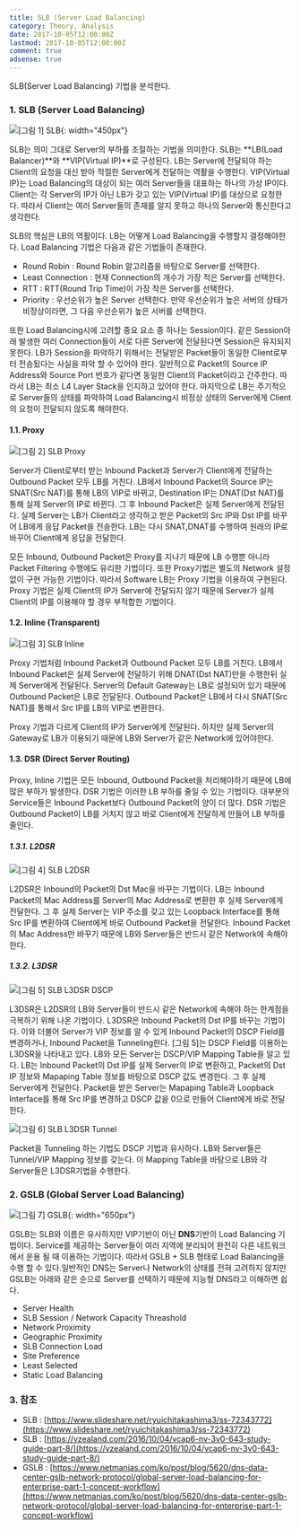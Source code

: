 ```yaml
---
title: SLB (Server Load Balancing)
category: Theory, Analysis
date: 2017-10-05T12:00:00Z
lastmod: 2017-10-05T12:00:00Z
comment: true
adsense: true
---
```


SLB(Server Load Balancing) 기법을 분석한다.

### 1. SLB (Server Load Balancing)

![[그림 1] SLB]({{site.baseurl}}/images/theory_analysis/SLB/SLB.PNG){: width="450px"}

SLB는 의미 그대로 Server의 부하를 조절하는 기법을 의미한다. SLB는 **LB(Load Balancer)**와 **VIP(Virtual IP)**로 구성된다. LB는 Server에 전달되야 하는 Client의 요청을 대신 받아 적절한 Server에게 전달하는 역활을 수행한다. VIP(Virtual IP)는 Load Balancing의 대상이 되는 여러 Server들을 대표하는 하나의 가상 IP이다. Client는 각 Server의 IP가 아닌 LB가 갖고 있는 VIP(Virtual IP)를 대상으로 요청한다. 따라서 Client는 여러 Server들의 존재를 알지 못하고 하나의 Server와 통신한다고 생각한다.

SLB의 핵심은 LB의 역활이다. LB는 어떻게 Load Balancing을 수행할지 결정해야한다. Load Balancing 기법은 다음과 같은 기법들이 존재한다.
* Round Robin : Round Robin 알고리즘을 바탕으로 Server를 선택한다.
* Least Connection : 현재 Connection의 개수가 가장 적은 Server를 선택한다.
* RTT : RTT(Round Trip Time)이 가장 작은 Server를 선택한다.
* Priority : 우선순위가 높은 Server 선택한다. 만약 우선순위가 높은 서버의 상태가 비정상이라면, 그 다음 우선순위가 높은 서버를 선택한다.

또한 Load Balancing시에 고려할 중요 요소 중 하나는 Session이다. 같은 Session아래 발생한 여러 Connection들이 서로 다른 Server에 전달된다면 Session은 유지되지 못한다. LB가 Session을 파악하기 위해서는 전달받은 Packet들이 동일한 Client로부터 전송됬다는 사실을 파악 할 수 있어야 한다. 일반적으로 Packet의 Source IP Address와 Source Port 번호가 같다면 동일한 Client의 Packet이라고 간주한다. 따라서 LB는 최소 L4 Layer Stack을 인지하고 있어야 한다. 마지막으로 LB는 주기적으로 Server들의 상태를 파악하여 Load Balancing시 비정상 상태의 Server에게 Client의 요청이 전달되지 않도록 해야한다.

#### 1.1. Proxy

![[그림 2] SLB Proxy]({{site.baseurl}}/images/theory_analysis/SLB/SLB_Proxy.PNG)

Server가 Client로부터 받는 Inbound Packet과 Server가 Client에게 전달하는 Outbound Packet 모두 LB를 거친다. LB에서 Inbound Packet의 Source IP는 SNAT(Src NAT)를 통해 LB의 VIP로 바뀌고, Destination IP는 DNAT(Dst NAT)를 통해 실제 Server의 IP로 바뀐다. 그 후 Inbound Packet은 실제 Server에게 전달된다. 실제 Server는 LB가 Client라고 생각하고 받은 Packet의 Src IP와 Dst IP를 바꾸어 LB에게 응답 Packet을 전송한다. LB는 다시 SNAT,DNAT를 수행하여 원래의 IP로 바꾸어 Client에게 응답을 전달한다.

모든 Inbound, Outbound Packet은 Proxy를 지나기 때문에 LB 수행뿐 아니라 Packet Filtering 수행에도 유리한 기법이다. 또한 Proxy기법은 별도의 Network 설정없이 구현 가능한 기법이다. 따라서 Software LB는 Proxy 기법을 이용하여 구현된다. Proxy 기법은 실제 Client의 IP가 Server에 전달되지 않기 때문에 Server가 실제 Client의 IP를 이용해야 할 경우 부적합한 기법이다.

#### 1.2. Inline (Transparent)

![[그림 3] SLB Inline]({{site.baseurl}}/images/theory_analysis/SLB/SLB_Inline.PNG)

Proxy 기법처럼 Inbound Packet과 Outbound Packet 모두 LB를 거친다. LB에서 Inbound Packet은 실제 Server에 전달하기 위해 DNAT(Dst NAT)만을 수행한뒤 실제 Server에게 전달된다. Server의 Default Gateway는 LB로 설정되어 있기 때문에 Outbound Packet은 LB로 전달된다. Outbound Packet은 LB에서 다시 SNAT(Src NAT)를 통해서 Src IP를 LB의 VIP로 변환한다.

Proxy 기법과 다르게 Client의 IP가 Server에게 전달된다. 하지만 실제 Server의 Gateway로 LB가 이용되기 때문에 LB와 Server가 같은 Network에 있어야한다.

#### 1.3. DSR (Direct Server Routing)

Proxy, Inline 기법은 모든 Inbound, Outbound Packet을 처리해야하기 때문에 LB에 많은 부하가 발생한다. DSR 기법은 이러한 LB 부하를 줄일 수 있는 기법이다. 대부분의 Service들은 Inbound Packet보다 Outbound Packet의 양이 더 많다. DSR 기법은 Outbound Packet이 LB를 거치지 않고 바로 Client에게 전달하게 만들어 LB 부하를 줄인다.

##### 1.3.1. L2DSR

![[그림 4] SLB L2DSR]({{site.baseurl}}/images/theory_analysis/SLB/SLB_L2DSR.PNG)

L2DSR은 Inbound의 Packet의 Dst Mac을 바꾸는 기법이다. LB는 Inbound Packet의 Mac Address를 Server의 Mac Address로 변환한 후 실제 Server에게 전달한다. 그 후 실제 Server는 VIP 주소를 갖고 있는 Loopback Interface를 통해 Src IP를 변환하여 Client에게 바로 Outbound Packet을 전달한다. Inbound Packet의 Mac Address만 바꾸기 때문에 LB와 Server들은 반드시 같은 Network에 속해야 한다.

##### 1.3.2. L3DSR

![[그림 5] SLB L3DSR DSCP]({{site.baseurl}}/images/theory_analysis/SLB/SLB_L3DSR_DSCP.PNG)

L3DSR은 L2DSR의 LB와 Server들이 반드시 같은 Network에 속해야 하는 한계점을 극복하기 위해 나온 기법이다. L3DSR은 Inbound Packet의 Dst IP를 바꾸는 기법이다. 이와 더불어 Server가 VIP 정보를 알 수 있게 Inbound Packet의 DSCP Field를 변경하거나, Inbound Packet을 Tunneling한다. [그림 5]는 DSCP Field를 이용하는 L3DSR을 나타내고 있다. LB와 모든 Server는 DSCP/VIP Mapping Table을 알고 있다. LB는 Inbound Packet의 Dst IP를 실제 Server의 IP로 변환하고, Packet의 Dst IP 정보와 Mapaping Table 정보를 바탕으로 DSCP 값도 변경한다. 그 후 실제 Server에게 전달한다. Packet을 받은 Server는 Mapaping Table과 Loopback Interface를 통해 Src IP를 변경하고 DSCP 값을 0으로 만들어 Client에게 바로 전달한다.

![[그림 6] SLB L3DSR Tunnel]({{site.baseurl}}/images/theory_analysis/SLB/SLB_L3DSR_Tunnel.PNG)

Packet을 Tunneling 하는 기법도 DSCP 기법과 유사하다. LB와 Server들은 Tunnel/VIP Mapping 정보를 갖는다. 이 Mapping Table을 바탕으로 LB와 각 Server들은 L3DSR기법을 수행한다.

### 2. GSLB (Global Server Load Balancing)

![[그림 7] GSLB]({{site.baseurl}}/images/theory_analysis/SLB/GSLB.PNG){: width="650px"}

GSLB는 SLB와 이름은 유사하지만 VIP기반이 아닌 **DNS**기반의 Load Balancing 기법이다. Service를 제공하는 Server들이 여러 지역에 분리되어 완전히 다른 네트워크에서 운용 될 때 이용하는 기법이다. 따라서 GSLB + SLB 형태로 Load Balancing을 수행 할 수 있다.일반적인 DNS는 Server나 Network의 상태를 전혀 고려하지 않지만 GSLB는 아래와 같은 순으로 Server를 선택하기 때문에 지능형 DNS라고 이해하면 쉽다.

* Server Health
* SLB Session / Network Capacity Threashold
* Network Proximity
* Geographic Proximity
* SLB Connection Load
* Site Preference
* Least Selected
* Static Load Balancing

### 3. 참조

* SLB : [https://www.slideshare.net/ryuichitakashima3/ss-72343772](https://www.slideshare.net/ryuichitakashima3/ss-72343772)
* SLB : [https://vzealand.com/2016/10/04/vcap6-nv-3v0-643-study-guide-part-8/](https://vzealand.com/2016/10/04/vcap6-nv-3v0-643-study-guide-part-8/)
* GSLB : [https://www.netmanias.com/ko/post/blog/5620/dns-data-center-gslb-network-protocol/global-server-load-balancing-for-enterprise-part-1-concept-workflow](https://www.netmanias.com/ko/post/blog/5620/dns-data-center-gslb-network-protocol/global-server-load-balancing-for-enterprise-part-1-concept-workflow)
